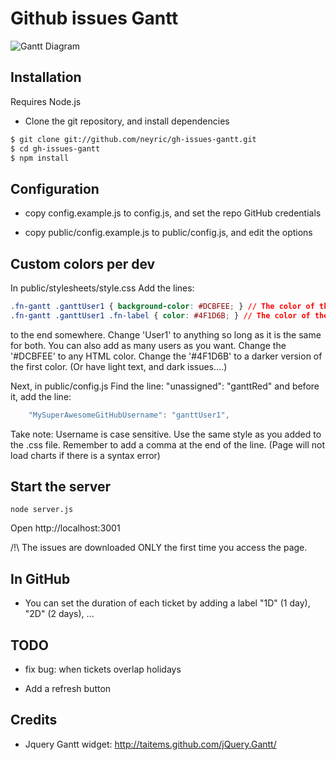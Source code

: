 # Github issues Gantt


![Gantt Diagram](/neyric/gh-issues-gantt/raw/master/screenshot.png "GitHub Issues Gantt")


## Installation

Requires Node.js

* Clone the git repository, and install dependencies

````sh
$ git clone git://github.com/neyric/gh-issues-gantt.git
$ cd gh-issues-gantt
$ npm install
````

## Configuration

* copy config.example.js to config.js, and set the repo GitHub credentials

* copy public/config.example.js to public/config.js, and edit the options

## Custom colors per dev

In public/stylesheets/style.css
Add the lines:


````css
.fn-gantt .ganttUser1 { background-color: #DCBFEE; } // The color of the issue
.fn-gantt .ganttUser1 .fn-label { color: #4F1D6B; } // The color of the issue text
````

to the end somewhere.
Change 'User1' to anything so long as it is the same for both. You can also add as many users as you want.
Change the '#DCBFEE' to any HTML color. 
Change the '#4F1D6B' to a darker version of the first color. (Or have light text, and dark issues....)

Next, in public/config.js
Find the line:
"unassigned": "ganttRed"
and before it, add the line:

````js
    "MySuperAwesomeGitHubUsername": "ganttUser1",
````

Take note: 
Username is case sensitive.
Use the same style as you added to the .css file.
Remember to add a comma at the end of the line. (Page will not load charts if there is a syntax error)







## Start the server

    node server.js

Open http://localhost:3001

/!\ The issues are downloaded ONLY the first time you access the page.

## In GitHub

* You can set the duration of each ticket by adding a label "1D" (1 day), "2D" (2 days), ...


## TODO

* fix bug: when tickets overlap holidays

* Add a refresh button



## Credits

 * Jquery Gantt widget: http://taitems.github.com/jQuery.Gantt/
